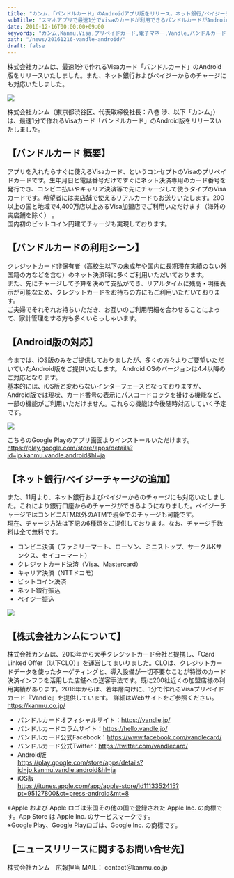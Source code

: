 ```yaml
---
title: "カンム、「バンドルカード」のAndroidアプリ版をリリース。ネット銀行/ペイジーチャージも追加"
subTitle: "スマホアプリで最速1分でVisaのカードが利用できるバンドルカードがAndroidに対応！"
date: 2016-12-16T00:00:00+09:00
keywords: "カンム,Kanmu,Visa,プリペイドカード,電子マネー,Vandle,バンドルカード,バンドル,アンドロイド,Android,ペイジー,ネット銀行,ネットバンク"
path: "/news/20161216-vandle-android/"
draft: false
---
```


株式会社カンムは、最速1分で作れるVisaカード「バンドルカード」のAndroid版をリリースいたしました。また、ネット銀行およびペイジーからのチャージにも対応いたしました。

![](/img/news/vandle-android.jpg)

株式会社カンム（東京都渋谷区、代表取締役社長：八巻 渉、以下「カンム」）は、最速1分で作れるVisaカード「バンドルカード」のAndroid版をリリースいたしました。

## 【バンドルカード 概要】
アプリを入れたらすぐに使えるVisaカード、というコンセプトのVisaのプリペイドカードです。生年月日と電話番号だけですぐにネット決済専用のカード番号を発行でき、コンビニ払いやキャリア決済等で先にチャージして使うタイプのVisaカードです。希望者には実店舗で使えるリアルカードもお送りいたします。200以上の国と地域で4,400万店以上あるVisa加盟店でご利用いただけます（海外の実店舗を除く） 。  
国内初のビットコイン円建てチャージも実現しております。

## 【バンドルカードの利用シーン】
クレジットカード非保有者（高校生以下の未成年や国内に長期滞在実績のない外国籍の方などを含む）のネット決済時に多くご利用いただいております。  
また、先にチャージして予算を決めて支払ができ、リアルタイムに残高・明細表示が可能なため、クレジットカードをお持ちの方にもご利用いただいております。  
ご夫婦でそれぞれお持ちいただき、お互いのご利用明細を合わせることによって、家計管理をする方も多くいらっしゃいます。

## 【Android版の対応】
今までは、iOS版のみをご提供しておりましたが、多くの方々よりご要望いただいていたAndroid版をご提供いたします。
Android OSのバージョンは4.4以降のご対応となります。  
基本的には、iOS版と変わらないインターフェースとなっておりますが、Android版では現状、カード番号の表示にパスコードロックを掛ける機能など、一部の機能がご利用いただけません。これらの機能は今後随時対応していく予定です。

![](/img/news/vandle-android2.jpg)

こちらのGoogle Playのアプリ画面よりインストールいただけます。  
https://play.google.com/store/apps/details?id=jp.kanmu.vandle.android&hl=ja

## 【ネット銀行/ペイジーチャージの追加】
また、11月より、ネット銀行およびペイジーからのチャージにも対応いたしました。これにより​銀行口座からのチャージができるようになりました。ペイジーチャージではコンビニATM以外のATMで現金でのチャージも可能です。  
現在、チャージ方法は下記の6種類をご提供しております。なお、チャージ手数料は全て無料です。
- コンビニ決済（ファミリーマート、ローソン、ミニストップ、サークルKサンクス、セイコーマート）
- クレジットカード決済（Visa、Mastercard）
- キャリア決済（NTTドコモ）
- ビットコイン決済
- ネット銀行振込
- ペイジー振込

![](/img/news/vandle-android3.jpg)

## 【株式会社カンムについて】
株式会社カンムは、2013年から大手クレジットカード会社と提携し、「Card Linked Offer（以下CLO）」を運営してまいりました。CLOは、クレジットカードデータを使ったターゲティングと、導入設備が一切不要なことが特徴のカード決済インフラを活用した店舗への送客手法です。既に200社近くの加盟店様の利用実績があります。2016年からは、若年層向けに、1分で作れるVisaプリペイドカード『Vandle』を提供しています。
詳細はWebサイトをご参照ください。https://kanmu.co.jp/

- バンドルカードオフィシャルサイト：https://vandle.jp/  
- バンドルカードコラムサイト：https://hello.vandle.jp/  
- バンドルカード公式Facebook：https://www.facebook.com/vandlecard/  
- バンドルカード公式Twitter：https://twitter.com/vandlecard/  
- Android版  
https://play.google.com/store/apps/details?id=jp.kanmu.vandle.android&hl=ja  
- iOS版  
https://itunes.apple.com/app/apple-store/id1113352415?pt=95127800&ct=press-android&mt=8  

※Apple および Apple ロゴは米国その他の国で登録された Apple Inc. の商標です。App Store は Apple Inc. のサービスマークです。  
※Google Play、Google Playロゴは、Google Inc. の商標です。

## 【ニュースリリースに関するお問い合せ先】
株式会社カンム　広報担当
MAIL： contact＠kanmu.co.jp

